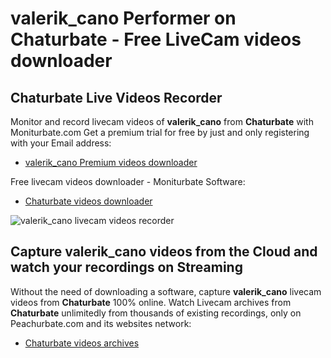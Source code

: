 # valerik_cano Performer on Chaturbate - Free LiveCam videos downloader

## Chaturbate Live Videos Recorder

Monitor and record livecam videos of **valerik_cano** from **Chaturbate** with Moniturbate.com
Get a premium trial for free by just and only registering with your Email address:
* [valerik_cano Premium videos downloader](https://moniturbate.com/request-demo-licence-key.html)

Free livecam videos downloader - Moniturbate Software:
* [Chaturbate videos downloader](https://moniturbate.com/moniturbate-download-software.html)

![valerik_cano livecam videos recorder](https://peachurnet.com/templates/moniturbate-software.png)


## Capture valerik_cano videos from the Cloud and watch your recordings on Streaming

Without the need of downloading a software, capture **valerik_cano** livecam videos from **Chaturbate** 100% online.
Watch Livecam archives from **Chaturbate** unlimitedly from thousands of existing recordings, only on Peachurbate.com and its websites network:
* [Chaturbate videos archives](https://peachurnet.com/)